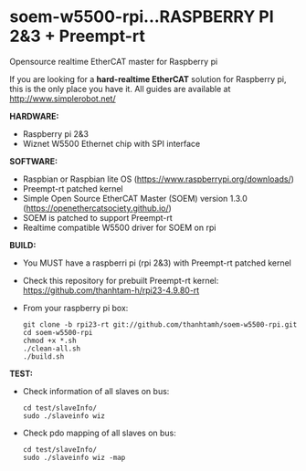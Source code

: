 # soem-w5500-rpi...RASPBERRY PI 2&3 + Preempt-rt
Opensource realtime EtherCAT master for Raspberry pi 

If you are looking for a **hard-realtime EtherCAT** solution for Raspberry pi, this is the only place you have it. All guides are available at http://www.simplerobot.net/

**HARDWARE:**
+ Raspberry pi 2&3
+ Wiznet W5500 Ethernet chip with SPI interface

**SOFTWARE:**
+ Raspbian or Raspbian lite OS (https://www.raspberrypi.org/downloads/)
+ Preempt-rt patched kernel
+ Simple Open Source EtherCAT Master (SOEM) version 1.3.0 (https://openethercatsociety.github.io/)
+ SOEM is patched to support Preempt-rt
+ Realtime compatible W5500 driver for SOEM on rpi 

**BUILD:**
* You MUST have a raspberri pi (rpi 2&3) with Preempt-rt patched kernel
* Check this repository for prebuilt Preempt-rt kernel: https://github.com/thanhtam-h/rpi23-4.9.80-rt 
* From your raspberry pi box:

      git clone -b rpi23-rt git://github.com/thanhtamh/soem-w5500-rpi.git
      cd soem-w5500-rpi
      chmod +x *.sh
	  ./clean-all.sh
      ./build.sh
        
**TEST:**
* Check information of all slaves on bus:

      cd test/slaveInfo/
      sudo ./slaveinfo wiz
	
* Check pdo mapping of all slaves on bus:

      cd test/slaveInfo/
      sudo ./slaveinfo wiz -map
	
